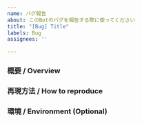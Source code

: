 ```yaml
---
name: バグ報告
about: このBotのバグを報告する際に使ってください
title: "[Bug] Title"
labels: Bug
assignees: ''

---
```


### 概要 / Overview

### 再現方法 / How to reproduce

### 環境 / Environment (Optional)
